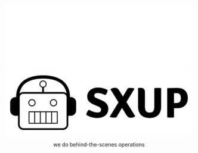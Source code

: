 ![SXUP-LOGO-DARK](./profile/logo-dark.png#gh-dark-mode-only)
![SXUP-LOGO-WHITE](./profile/logo-white.png#gh-light-mode-only)
<p align="center">we do behind-the-scenes operations</p>
